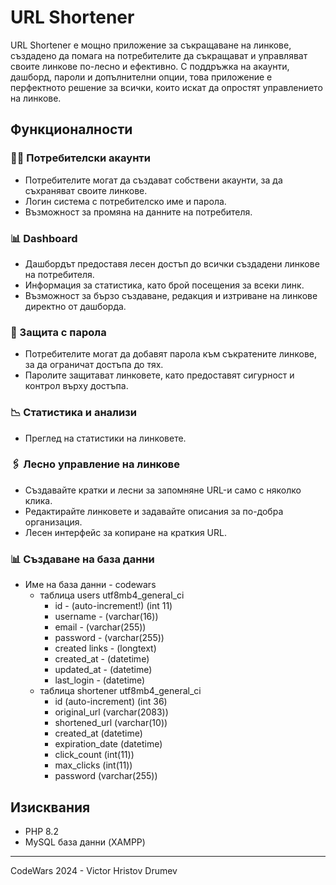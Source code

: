 # URL Shortener

URL Shortener е мощно приложение за съкращаване на линкове, създадено да помага на потребителите да съкращават и управляват
своите линкове по-лесно и ефективно. С поддръжка на акаунти, дашборд, пароли и допълнителни опции, това приложение е перфектното
решение за всички, които искат да опростят управлението на линкове.

## Функционалности

### 🧑‍💻 Потребителски акаунти
- Потребителите могат да създават собствени акаунти, за да съхраняват своите линкове.
- Логин система с потребителско име и парола.
- Възможност за промяна на данните на потребителя.

### 📊 Dashboard
- Дашбордът предоставя лесен достъп до всички създадени линкове на потребителя.
- Информация за статистика, като брой посещения за всеки линк.
- Възможност за бързо създаване, редакция и изтриване на линкове директно от дашборда.

### 🔐 Защита с парола
- Потребителите могат да добавят парола към съкратените линкове, за да ограничат достъпа до тях.
- Паролите защитават линковете, като предоставят сигурност и контрол върху достъпа.

### 📉 Статистика и анализи
- Преглед на статистики на линковете.

### 🖇 Лесно управление на линкове
- Създавайте кратки и лесни за запомняне URL-и само с няколко клика.
- Редактирайте линковете и задавайте описания за по-добра организация.
- Лесен интерфейс за копиране на краткия URL.

### 📊 Създаване на база данни

- Име на база данни - codewars
    - таблица users utf8mb4_general_ci
        - id - (auto-increment!) (int 11)
        - username - (varchar(16))
        - email - (varchar(255))
        - password - (varchar(255))
        - created links - (longtext)
        - created_at - (datetime)
        - updated_at - (datetime)
        - last_login - (datetime)
    - таблица shortener utf8mb4_general_ci
        - id (auto-increment) (int 36)
        - original_url (varchar(2083))
        - shortened_url (varchar(10))
        - created_at (datetime)
        - expiration_date (datetime)
        - click_count (int(11))
        - max_clicks (int(11))
        - password (varchar(255))

## Изисквания

- PHP 8.2
- MySQL база данни (XAMPP)

---
CodeWars 2024 - Victor Hristov Drumev
